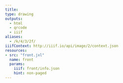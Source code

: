 ```yaml
---
title:
type: drawing
outputs:
  - html
  - qrcode
  - iiif
aliases:
  - /k/4/3/2f/
iiifContext: http://iiif.io/api/image/2/context.json
resources:
- src: "front.jxl"
  name: front
  params:
    iiif: front/info.json
    hint: non-paged
---
```

